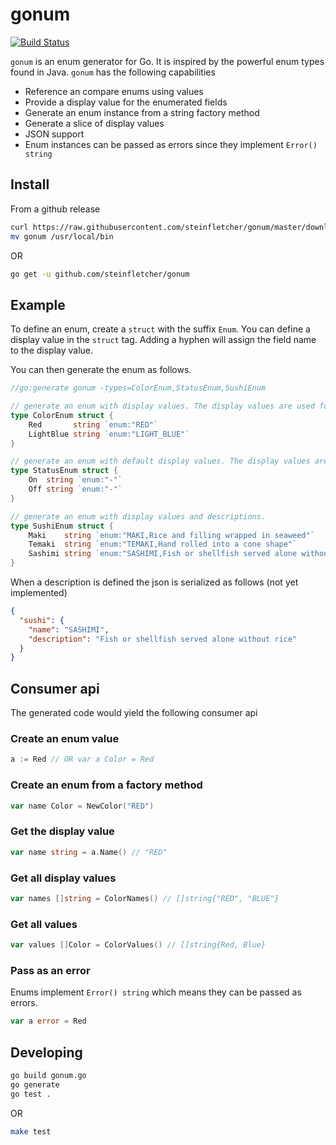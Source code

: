 # gonum

[![Build Status](https://travis-ci.org/steinfletcher/gonum.svg?branch=master)](https://travis-ci.org/steinfletcher/gonum)

`gonum` is an enum generator for Go. It is inspired by the powerful enum types found in Java. `gonum` has the following capabilities

* Reference an compare enums using values
* Provide a display value for the enumerated fields
* Generate an enum instance from a string factory method
* Generate a slice of display values
* JSON support
* Enum instances can be passed as errors since they implement `Error() string`

## Install

From a github release

```bash
curl https://raw.githubusercontent.com/steinfletcher/gonum/master/download.sh | sh
mv gonum /usr/local/bin
```

OR

```bash
go get -u github.com/steinfletcher/gonum
```

## Example

To define an enum, create a `struct` with the suffix `Enum`. You can define a display value in the `struct` tag. Adding a hyphen will assign the field name to the display value.

You can then generate the enum as follows.

```go
//go:generate gonum -types=ColorEnum,StatusEnum,SushiEnum

// generate an enum with display values. The display values are used for JSON serialization/deserialization
type ColorEnum struct {
	Red       string `enum:"RED"`
	LightBlue string `enum:"LIGHT_BLUE"`
}

// generate an enum with default display values. The display values are set to the field names, e.g. `On` and `Off`
type StatusEnum struct {
	On  string `enum:"-"`
	Off string `enum:"-"`
}

// generate an enum with display values and descriptions.
type SushiEnum struct {
	Maki    string `enum:"MAKI,Rice and filling wrapped in seaweed"`
	Temaki  string `enum:"TEMAKI,Hand rolled into a cone shape"`
	Sashimi string `enum:"SASHIMI,Fish or shellfish served alone without rice"`
}
```

When a description is defined the json is serialized as follows (not yet implemented)

```json
{
  "sushi": {
    "name": "SASHIMI",
    "description": "Fish or shellfish served alone without rice"
  }
}
```

## Consumer api

The generated code would yield the following consumer api

### Create an enum value

```go
a := Red // OR var a Color = Red
```

### Create an enum from a factory method

```go
var name Color = NewColor("RED")
```

### Get the display value

```go
var name string = a.Name() // "RED"
```

### Get all display values

```go
var names []string = ColorNames() // []string{"RED", "BLUE"}
```

### Get all values

```go
var values []Color = ColorValues() // []string{Red, Blue}
```

### Pass as an error

Enums implement `Error() string` which means they can be passed as errors.

```go
var a error = Red
```

## Developing

```bash
go build gonum.go
go generate
go test .
```

OR

```bash
make test
```
